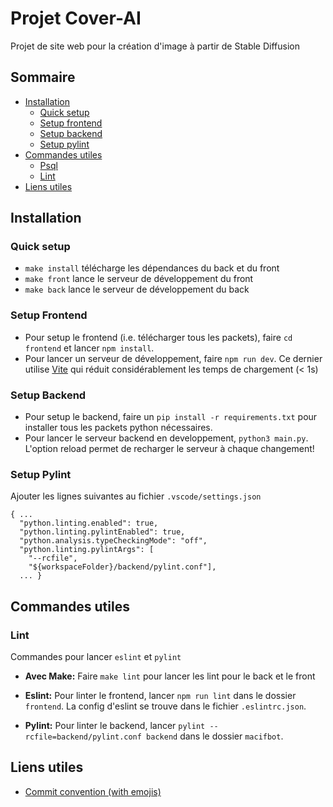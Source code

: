 # Projet Cover-AI

Projet de site web pour la création d'image à partir de Stable Diffusion

## Sommaire
* [Installation](#installation)
    * [Quick setup](#quick-setup)
    * [Setup frontend](#setup-frontend)
    * [Setup backend](#setup-backend)
    * [Setup pylint](#setup-pylint)
* [Commandes utiles](#commandes-utiles)
    * [Psql](#psql)
    * [Lint](#lint)
* [Liens utiles](#liens-utiles)

## Installation

### Quick setup
* `make install` télécharge les dépendances du back et du front
* `make front` lance le serveur de développement du front
* `make back` lance le serveur de développement du back

### Setup Frontend
* Pour setup le frontend (i.e. télécharger tous les packets), faire `cd frontend` et lancer `npm install`.
* Pour lancer un serveur de développement, faire `npm run dev`.
Ce dernier utilise [Vite](https://vitejs.dev/) qui réduit considérablement les temps de chargement (< 1s)

### Setup Backend
* Pour setup le backend, faire un `pip install -r requirements.txt` pour installer tous les packets python nécessaires.
* Pour lancer le serveur backend en developpement, `python3 main.py`. L'option reload permet de recharger le serveur à chaque changement!

### Setup Pylint

Ajouter les lignes suivantes au fichier `.vscode/settings.json`
```
{ ...
  "python.linting.enabled": true,
  "python.linting.pylintEnabled": true,
  "python.analysis.typeCheckingMode": "off",
  "python.linting.pylintArgs": [
    "--rcfile",
    "${workspaceFolder}/backend/pylint.conf"],
  ... }
```

## Commandes utiles

### Lint
Commandes pour lancer `eslint` et `pylint`
* **Avec Make:**
Faire `make lint` pour lancer les lint pour le back et le front

* **Eslint:**
Pour linter le frontend, lancer `npm run lint` dans le dossier `frontend`.
La config d'eslint se trouve dans le fichier `.eslintrc.json`.

* **Pylint:**
Pour linter le backend, lancer `pylint --rcfile=backend/pylint.conf backend` dans le dossier `macifbot`.<br>

## Liens utiles
* [Commit convention (with emojis)](https://github.com/kazupon/git-commit-message-convention/blob/master/README.md)
